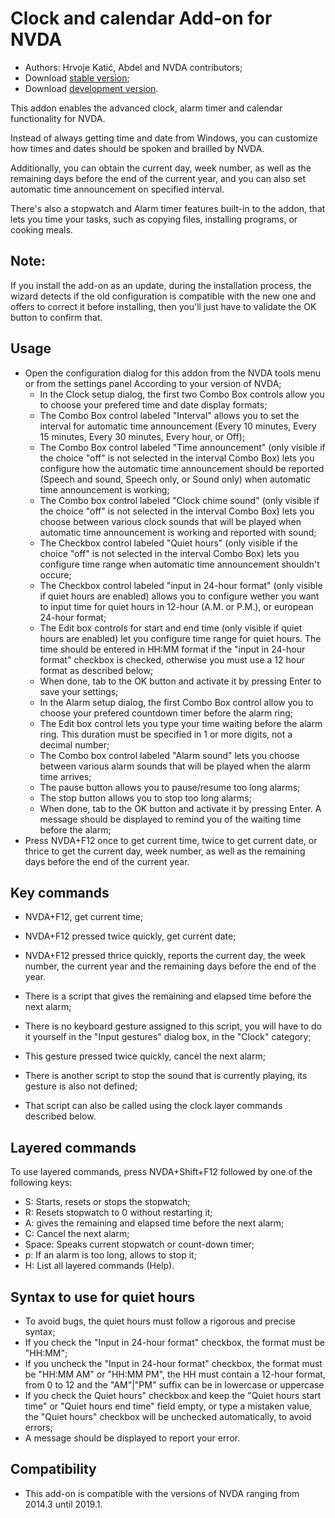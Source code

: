# Clock and calendar Add-on for NVDA #

* Authors: Hrvoje Katić, Abdel and NVDA contributors;
* Download [stable version][1];
* Download [development version][2].


This addon enables the advanced clock, alarm timer and calendar functionality for NVDA.

Instead of always getting time and date from Windows, you can customize how times and dates should be spoken and brailled by NVDA.

Additionally, you can obtain the current day, week number, as well as the remaining days before the end of the current year, and you can also set automatic time announcement on specified interval.

There's also a stopwatch and Alarm timer features built-in to the addon, that lets you time your tasks, such as copying files, installing programs, or cooking meals.

## Note:

If you install the add-on as an update, during the installation process, the wizard detects if the old configuration is compatible with the new one and offers to correct it before installing, then you'll just have to validate the OK button to confirm that.

## Usage

*	Open the configuration dialog for this addon from the NVDA tools menu or from the settings panel According to your version of NVDA;
	*	In the Clock setup dialog, the first two Combo Box controls allow you to choose your prefered time and date display formats;
	*	The Combo Box control labeled "Interval" allows you to set the interval for automatic time announcement (Every 10 minutes, Every 15 minutes, Every 30 minutes, Every hour, or Off);
	*	The Combo Box control labeled "Time announcement" (only visible if the choice "off" is not selected in the interval Combo Box) lets you configure how the automatic time announcement should be reported (Speech and sound, Speech only, or Sound only) when automatic time announcement is working;
	*	The Combo box control labeled "Clock chime sound" (only visible if the choice "off" is not selected in the interval Combo Box) lets you choose between various clock sounds that will be played when automatic time announcement is working and reported with sound;
	*	The Checkbox control labeled "Quiet hours" (only visible if the choice "off" is not selected in the interval Combo Box) lets you configure time range when automatic time announcement shouldn't occure;
	*	The Checkbox control labeled "input in 24-hour format" (only visible if quiet hours are enabled) allows you to configure wether you want to input time for quiet hours in 12-hour (A.M. or P.M.), or european 24-hour format;
	*	The Edit box controls for start and end time (only visible if quiet hours are enabled) let you configure time range for quiet hours. The time should be entered in HH:MM format if the "input in 24-hour format" checkbox is checked, otherwise you must use a 12 hour format as described below;
	*	When done, tab to the OK button and activate it by pressing Enter to save your settings;
	*	In the Alarm setup dialog, the first Combo Box control allow you to choose your prefered countdown timer before the alarm ring;
	*	The Edit box control lets you type your time waiting before the alarm ring. This duration must be specified in 1 or more digits, not a decimal number;
	*	The Combo box control labeled "Alarm sound" lets you choose between various alarm sounds that will be played when the alarm time arrives;
	*	The pause button allows you to pause/resume too long alarms;
	*	The stop button allows you to stop too long alarms;
	*	When done, tab to the OK button and activate it by pressing Enter. A message should be displayed to remind you of the waiting time before the alarm;
*	Press NVDA+F12 once to get current time, twice to get current date, or thrice to get the current day, week number, as well as the remaining days before the end of the current year.

## Key commands

- NVDA+F12, get current time;
- NVDA+F12 pressed twice quickly, get current date;
- NVDA+F12 pressed thrice quickly, reports the current day, the week number, the current year and the remaining days before the end of the year.

- There is a script that gives the remaining and elapsed time before the next alarm;
- There is no keyboard gesture assigned to this script, you will have to do it yourself in the "Input gestures" dialog box, in the "Clock" category;
- This gesture pressed twice quickly, cancel the next alarm;
- There is another script to stop the sound that is currently playing, its gesture is also not defined;
- That script can also be called using the clock layer commands described below.

## Layered commands

To use layered commands, press NVDA+Shift+F12 followed by one of the following keys:

- S: Starts, resets or stops the stopwatch;
- R: Resets stopwatch to 0 without restarting it;
- A: gives the remaining and elapsed time before the next alarm;
- C: Cancel the next alarm;
- Space: Speaks current stopwatch or count-down timer;
- p: If an alarm is too long, allows to stop it;
- H: List all layered commands (Help).

## Syntax to use for quiet hours

- To avoid bugs, the quiet hours must follow a rigorous and precise syntax;
- If you check the "Input in 24-hour format" checkbox, the format must be "HH:MM";
- If you uncheck the "Input in 24-hour format" checkbox, the format must be "HH:MM AM" or "HH:MM PM", the HH must contain a 12-hour format, from 0 to 12 and the "AM"|"PM" suffix can be in lowercase or uppercase
- If you check the Quiet hours" checkbox and keep the "Quiet hours start time" or "Quiet hours end time" field empty, or type a mistaken value, the "Quiet hours" checkbox will be unchecked automatically, to avoid errors;
- A message should be displayed to report your error.

## Compatibility

- This add-on is compatible with the versions of NVDA ranging from 2014.3 until 2019.1.

[1]: https://addons.nvda-project.org/files/get.php?file=cac

[2]: https://addons.nvda-project.org/files/get.php?file=cac-dev
